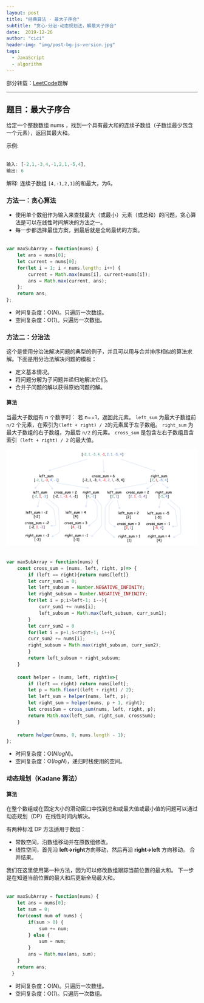 ```yaml
---
layout: post
title: "经典算法 · 最大子序合"
subtitle: "贪心·分治·动态规划法，解最大子序合"
date:  2019-12-26
author: "cici"
header-img: "img/post-bg-js-version.jpg"
tags:
  - JavaScript
  - algorithm
---
```


部分转载：[LeetCode](https://leetcode-cn.com/problems/maximum-subarray/solution/zui-da-zi-xu-he-by-leetcode/)题解

-------

## 题目：最大子序合

给定一个整数数组 nums ，找到一个具有最大和的连续子数组（子数组最少包含一个元素），返回其最大和。

示例:
```javascript

输入: [-2,1,-3,4,-1,2,1,-5,4],
输出: 6

```

解释: 连续子数组 `[4,-1,2,1]`的和最大，为6。

### 方法一：贪心算法

- 使用单个数组作为输入来查找最大（或最小）元素（或总和）的问题，贪心算法是可以在线性时间解决的方法之一。
- 每一步都选择最佳方案，到最后就是全局最优的方案。

```javascript

var maxSubArray = function(nums) {
    let ans = nums[0];
    let current = nums[0];
    for(let i = 1; i < nums.length; i++) {
        current = Math.max(nums[i], current+nums[i]);
        ans = Math.max(current, ans);  
    };
    return ans;
};

```

- 时间复杂度：O(*N*)。只遍历一次数组。
- 空间复杂度：O(*1*)。只遍历一次数组。

### 方法二：分治法

这个是使用分治法解决问题的典型的例子，并且可以用与合并排序相似的算法求解。下面是用分治法解决问题的模板：

* 定义基本情况。
* 将问题分解为子问题并递归地解决它们。
* 合并子问题的解以获得原始问题的解。

#### 算法

当最大子数组有 n 个数字时：
若 n==1，返回此元素。
`left_sum` 为最大子数组前 `n/2` 个元素，在索引为` (left + right) / 2 `的元素属于左子数组。
`right_sum` 为最大子数组的右子数组，为最后 `n/2` 的元素。
`cross_sum` 是包含左右子数组且含索引` (left + right) / 2` 的最大值。

![image](/img/algorithm-code-pic.png)

```javascript

var maxSubArray = function(nums) {
    const cross_sum = (nums, left, right, p)=> {
        if (left == right){return nums[left]}
        let curr_sum1 = 0;
        let left_subsum = Number.NEGATIVE_INFINITY;
        let right_subsum = Number.NEGATIVE_INFINITY;
        for(let i = p;i>left-1; i--){
            curr_sum1 += nums[i];
            left_subsum = Math.max(left_subsum, curr_sum1);
        }
        let curr_sum2 = 0
        for(let i = p+1;i<right+1; i++){
        curr_sum2 += nums[i];
        right_subsum = Math.max(right_subsum, curr_sum2);
        }
        return left_subsum + right_subsum;
    }
            
    const helper = (nums, left, right)=>{
        if (left == right) return nums[left];
        let p = Math.floor((left + right) / 2);
        let left_sum = helper(nums, left, p);
        let right_sum = helper(nums, p + 1, right);
        let crossSum = cross_sum(nums, left, right, p);
        return Math.max(left_sum, right_sum, crossSum);
    }
        
    return helper(nums, 0, nums.length - 1);
};

```

- 时间复杂度：O(*NlogN*)。
- 空间复杂度：O(*logN*)，递归时栈使用的空间。

### 动态规划（Kadane 算法）

#### 算法

在整个数组或在固定大小的滑动窗口中找到总和或最大值或最小值的问题可以通过动态规划（DP）在线性时间内解决。

有两种标准 DP 方法适用于数组：
- 常数空间，沿数组移动并在原数组修改。
- 线性空间，首先沿 **left->right**方向移动，然后再沿 **right->left** 方向移动。 合并结果。

我们在这里使用第一种方法，因为可以修改数组跟踪当前位置的最大和。
下一步是在知道当前位置的最大和后更新全局最大和。

```javascript

var maxSubArray = function(nums) {
    let ans = nums[0];
    let sum = 0;
    for(const num of nums) {
        if(sum > 0) {
            sum += num;
        } else {
            sum = num;
        }
        ans = Math.max(ans, sum);
    }
    return ans;
  }

```

- 时间复杂度：O(*N*)。只遍历一次数组。
- 空间复杂度：O(*1*)。只遍历一次数组。